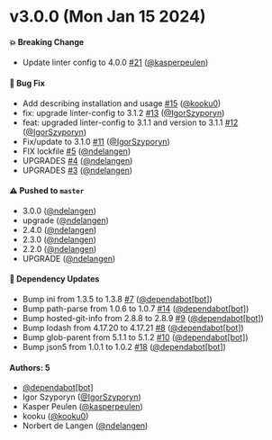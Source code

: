 # v3.0.0 (Mon Jan 15 2024)

#### 💥 Breaking Change

- Update linter config to 4.0.0 [#21](https://github.com/storybookjs/eslint-config-storybook/pull/21) ([@kasperpeulen](https://github.com/kasperpeulen))

#### 🐛 Bug Fix

- Add describing installation and usage [#15](https://github.com/storybookjs/eslint-config-storybook/pull/15) ([@kooku0](https://github.com/kooku0))
- fix: upgrade linter-config to 3.1.2 [#13](https://github.com/storybookjs/eslint-config-storybook/pull/13) ([@IgorSzyporyn](https://github.com/IgorSzyporyn))
- feat: upgraded linter-config to 3.1.1 and version to 3.1.1 [#12](https://github.com/storybookjs/eslint-config-storybook/pull/12) ([@IgorSzyporyn](https://github.com/IgorSzyporyn))
- Fix/update to 3.1.0 [#11](https://github.com/storybookjs/eslint-config-storybook/pull/11) ([@IgorSzyporyn](https://github.com/IgorSzyporyn))
- FIX lockfile [#5](https://github.com/storybookjs/eslint-config-storybook/pull/5) ([@ndelangen](https://github.com/ndelangen))
- UPGRADES [#4](https://github.com/storybookjs/eslint-config-storybook/pull/4) ([@ndelangen](https://github.com/ndelangen))
- UPGRADES [#3](https://github.com/storybookjs/eslint-config-storybook/pull/3) ([@ndelangen](https://github.com/ndelangen))

#### ⚠️ Pushed to `master`

- 3.0.0 ([@ndelangen](https://github.com/ndelangen))
- upgrade ([@ndelangen](https://github.com/ndelangen))
- 2.4.0 ([@ndelangen](https://github.com/ndelangen))
- 2.3.0 ([@ndelangen](https://github.com/ndelangen))
- 2.2.0 ([@ndelangen](https://github.com/ndelangen))
- UPGRADE ([@ndelangen](https://github.com/ndelangen))

#### 🔩 Dependency Updates

- Bump ini from 1.3.5 to 1.3.8 [#7](https://github.com/storybookjs/eslint-config-storybook/pull/7) ([@dependabot[bot]](https://github.com/dependabot[bot]))
- Bump path-parse from 1.0.6 to 1.0.7 [#14](https://github.com/storybookjs/eslint-config-storybook/pull/14) ([@dependabot[bot]](https://github.com/dependabot[bot]))
- Bump hosted-git-info from 2.8.8 to 2.8.9 [#9](https://github.com/storybookjs/eslint-config-storybook/pull/9) ([@dependabot[bot]](https://github.com/dependabot[bot]))
- Bump lodash from 4.17.20 to 4.17.21 [#8](https://github.com/storybookjs/eslint-config-storybook/pull/8) ([@dependabot[bot]](https://github.com/dependabot[bot]))
- Bump glob-parent from 5.1.1 to 5.1.2 [#10](https://github.com/storybookjs/eslint-config-storybook/pull/10) ([@dependabot[bot]](https://github.com/dependabot[bot]))
- Bump json5 from 1.0.1 to 1.0.2 [#18](https://github.com/storybookjs/eslint-config-storybook/pull/18) ([@dependabot[bot]](https://github.com/dependabot[bot]))

#### Authors: 5

- [@dependabot[bot]](https://github.com/dependabot[bot])
- Igor Szyporyn ([@IgorSzyporyn](https://github.com/IgorSzyporyn))
- Kasper Peulen ([@kasperpeulen](https://github.com/kasperpeulen))
- kooku ([@kooku0](https://github.com/kooku0))
- Norbert de Langen ([@ndelangen](https://github.com/ndelangen))
